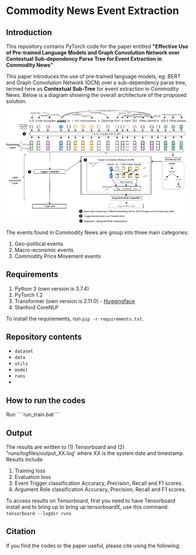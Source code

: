 # Commodity News Event Extraction 

## Introduction
This repository contains PyTorch code for the paper entitled **"Effective Use of Pre-trained Language Models and Graph Convolution Network over Contextual Sub-dependency Parse Tree for Event Extraction in Commodity News"**

This paper introduces the use of pre-trained language models, eg: BERT and Graph Convolution Network (GCN) over a sub-dependency parse tree, termed here as **Contextual Sub-Tree** for event extraction in Commodity News. Below is a diagram showing the overall architecture of the proposed solution. 

![Architecture](fig/architecture_without_polaritymodality.png)

The events found in Commodity News are group into three main categories:
1. Geo-political events
2. Macro-economic events
3. Commodity Price Movement events

## Requirements
1. Python 3 (own version is 3.7.4)
2. PyTorch 1.2
3. Transformer (own version is 2.11.0) - [Huggingface](https://huggingface.co/transformers/)
4. Stanford CoreNLP

To install the requirements, run ```pip -r requirements.txt```.

## Repository contents
- ```dataset``` 
- ```data```
- ```utils```
- ```model```
- ```runs```
- 

## How to run the codes
Run ````run_train.bat ```

## Output
The results are written to (1) Tensorboard and (2) "runs/logfiles/output_XX.log' where XX is the system date and timestamp. Results include
1. Training loss
2. Evaluation loss
3. Event Trigger classification Accuracy, Precision, Recall and F1 scores.
4. Argument Role classification Accuracy, Precision, Recall and F1 scores.

To access results on Tensorboard, first you need to have Tensorboard install and to bring up to bring up tensorboardX, use this command: ```tensorboard --logdir runs```

## Citation
If you find the codes or the paper useful, please cite using the following:
